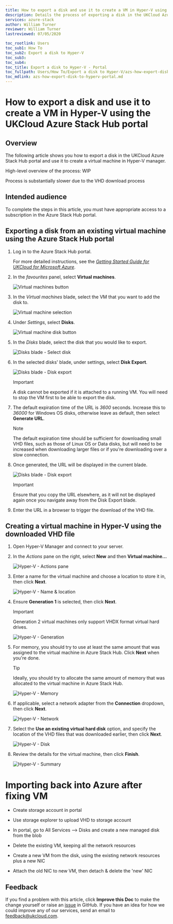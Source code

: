 ```yaml
---
title: How to export a disk and use it to create a VM in Hyper-V using the UKCloud Azure Stack Hub portal
description: Details the process of exporting a disk in the UKCloud Azure Stack Hub portal and then using it to create a virtual machine in Hyper-V manager
services: azure-stack
author: William Turner
reviewer: William Turner 
lastreviewed: 07/05/2020

toc_rootlink: Users
toc_sub1: How To
toc_sub2: Export a disk to Hyper-V
toc_sub3:
toc_sub4:
toc_title: Export a disk to Hyper-V - Portal
toc_fullpath: Users/How To/Export a disk to Hyper-V/azs-how-export-disk-to-hyperv-portal.md
toc_mdlink: azs-how-export-disk-to-hyperv-portal.md
---
```


# How to export a disk and use it to create a VM in Hyper-V using the UKCloud Azure Stack Hub portal

## Overview

The following article shows you how to export a disk in the UKCloud Azure Stack Hub portal and use it to create a virtual machine in Hyper-V manager.

High-level overview of the process:
WIP

Process is substantially slower due to the VHD download process

## Intended audience

To complete the steps in this article, you must have appropriate access to a subscription in the Azure Stack Hub portal.

## Exporting a disk from an existing virtual machine using the Azure Stack Hub portal

1. Log in to the Azure Stack Hub portal.

    For more detailed instructions, see the [*Getting Started Guide for UKCloud for Microsoft Azure*](azs-gs.md).

2. In the *favourites* panel, select **Virtual machines**.

    ![Virtual machines button](images/azsp_vmsmenu.png)

3. In the *Virtual machines* blade, select the VM that you want to add the disk to.

    ![Virtual machine selection](images/azs-browser-button-vm-disks.png)

4. Under *Settings*, select **Disks**.

    ![Virtual machine disk button](images/azs-browser-button-vm-disks-setting.png)

5. In the *Disks* blade, select the disk that you would like to export.

    ![Disks blade - Select disk](images/azs-browser-vm-disks.png)

6. In the selected disks' blade, under settings, select **Disk Export**.

    ![Disks blade - Disk export](images/azs-browser-vm-disks-export.png)

    > [!IMPORTANT]
    > A disk cannot be exported if it is attached to a running VM. You will need to stop the VM first to be able to export the disk.

7. The default expiration time of the URL is *3600* seconds. Increase this to *36000* for Windows OS disks, otherwise leave as default, then select **Generate URL**.

    > [!NOTE]
    > The default expiration time should be sufficient for downloading small VHD files, such as those of Linux OS or Data disks, but will need to be increased when downloading larger files or if you're downloading over a slow connection.

8. Once generated, the URL will be displayed in the current blade.

    ![Disks blade - Disk export](images/azs-browser-vm-disks-export-url.png)

    > [!IMPORTANT]
    > Ensure that you copy the URL elsewhere, as it will not be displayed again once you navigate away from the Disk Export blade.

9. Enter the URL in a browser to trigger the download of the VHD file.

## Creating a virtual machine in Hyper-V using the downloaded VHD file

1. Open Hyper-V Manager and connect to your server.

2. In the *Actions* pane on the right, select **New** and then **Virtual machine...**

    ![Hyper-V - Actions pane](images/azs-hyperv-actions-pane.png)

3. Enter a name for the virtual machine and choose a location to store it in, then click **Next**.

    ![Hyper-V - Name & location](images/azs-hyperv-new-name.png)

4. Ensure **Generation 1** is selected, then click **Next**.

    > [!IMPORTANT]
    > Generation 2 virtual machines only support VHDX format virtual hard drives.

    ![Hyper-V - Generation](images/azs-hyperv-new-gen.png)

5. For memory, you should try to use at least the same amount that was assigned to the virtual machine in Azure Stack Hub. Click **Next** when you're done.

    > [!TIP]
    > Ideally, you should try to allocate the same amount of memory that was allocated to the virtual machine in Azure Stack Hub.

    ![Hyper-V - Memory](images/azs-hyperv-new-memory.png)

6. If applicable, select a network adapter from the **Connection** dropdown, then click **Next**.

    ![Hyper-V - Network](images/azs-hyperv-new-network.png)

7. Select the **Use an existing virtual hard disk** option, and specify the location of the VHD files that was downloaded earlier, then click **Next**.

    ![Hyper-V - Disk](images/azs-hyperv-new-disks.png)

8. Review the details for the virtual machine, then click **Finish**.

    ![Hyper-V - Summary](images/azs-hyperv-new-summary.png)

# Importing back into Azure after fixing VM

* Create storage account in portal

* Use storage explorer to upload VHD to storage account

* In portal, go to All Services --> Disks and create a new managed disk from the blob

* Delete the existing VM, keeping all the network resources

* Create a new VM from the disk, using the existing network resources plus a new NIC

* Attach the old NIC to new VM, then detach & delete the 'new' NIC

## Feedback

If you find a problem with this article, click **Improve this Doc** to make the change yourself or raise an [issue](https://github.com/UKCloud/documentation/issues) in GitHub. If you have an idea for how we could improve any of our services, send an email to <feedback@ukcloud.com>.
